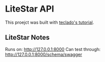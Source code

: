 # LiteStar API

This proejct was built with [teclado's tutorial](https://www.youtube.com/watch?v=o8gWK1wqro0).

## LiteStar Notes
Runs on: http://127.0.0.1:8000
Can test through: http://127.0.0.1:8000/schema/swagger

